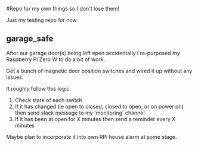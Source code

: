 #Repo for my own things so I don't lose them!

Just my testing repo for now

## garage_safe 
After our garage door(s) being left open accidentally I re-purposed my Raspberry Pi Zero W to do a bit of work.

Got a bunch of magnetic door position switches and wired it up without any issues.

It roughly follow this logic.

1. Check state of each switch
2. If it has changed (ie open to closed, closed to open, or on power on) then send slack message to my 'monitoring' channel
3. If it has been at open for X minutes then send a reminder every X minutes

Maybe plan to incorporate it into own RPi house alarm at some stage.
